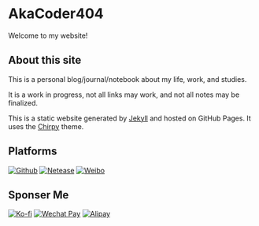 # AkaCoder404
Welcome to my website! 

## About this site
This is a personal blog/journal/notebook about my life, work, and studies. 

It is a work in progress, not all links may work, and not all notes may be finalized. 

This is a static website generated by [Jekyll](https://jekyllrb.com/) and hosted on GitHub Pages. It uses the [Chirpy](https://github.com/cotes2020/jekyll-theme-chirpy) theme.

## Platforms
[![Github](https://img.shields.io/badge/dynamic/json?label=GitHub%20Followers&query=%24.data.totalSubs&url=https%3A%2F%2Fapi.spencerwoo.com%2Fsubstats%2F%3Fsource%3Dgithub%26queryKey%3Dakacoder404&labelColor=282c34&color=181717&logo=github&longCache=true)](https://github.com/AkaCoder404)
[![Netease](https://img.shields.io/badge/dynamic/json?label=%E7%BD%91%E6%98%93%E4%BA%91&query=%24.data.totalSubs&suffix=%20%E7%B2%89%E4%B8%9D&url=https%3A%2F%2Fapi.spencerwoo.com%2Fsubstats%2F%3Fsource%3DneteaseMusic%26queryKey%3D3277366464&labelColor=282c34&color=181717)](https://music.163.com/#/user/home?id=3277366464)
[![Weibo](https://img.shields.io/badge/dynamic/json?label=%E5%BE%AE%E5%8D%9A%E5%85%B3%E6%B3%A8&query=%24.data.totalSubs&url=https%3A%2F%2Fapi.spencerwoo.com%2Fsubstats%2F%3Fsource%3Dweibo%26queryKey%3D7725080699&labelColor=282c34&color=181717&logo=sina-weibo&longCache=true)](https://weibo.com/u/7725080699)
<!-- [![Instagram](https://img.shields.io/badge/dynamic/json?label=Instagram&query=%24.data.totalSubs&suffix=%20%E7%B2%89%E4%B8%9D&url=https%3A%2F%2Fapi.spencerwoo.com%2Fsubstats%2F%3Fsource%3Dinstagram%26queryKey%3Dcuriousgeorgeli&labelColor=282c34&color=181717&logo=instagram&longCache=true)](https://www.instagram.com/curiousgeorgeli/) -->


## Sponser Me
[![Ko-fi](https://img.shields.io/badge/-Buy%20Me%20a%20Coffee-ff5f5f?logo=buymeacoffee&logoColor=white)](https://buymeacoffee.com/thegeorgeyli)
[![Wechat Pay](https://img.shields.io/badge/-Tip%20Me%20on%20WeChat-brightgreen?logo=wechat&logoColor=white)]()
[![Alipay](https://img.shields.io/badge/-Tip%20Me%20on%20Alipay-blue?logo=alipay&logoColor=white)]()

[netease]: 3277366464
[instagram]: curiousgeorgeli
[littleredbook]: qiaozhizainaer